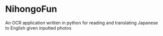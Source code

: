 # NihongoFun
An OCR application written in python for reading and translating Japanese to English given inputted photos
